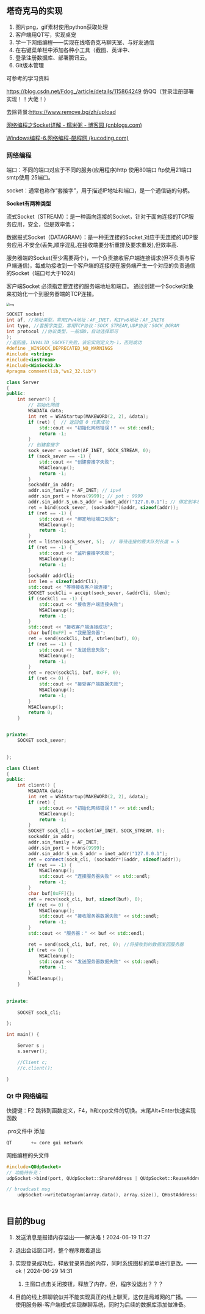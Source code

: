 ## 塔奇克马的实现

1. 图片png，gif素材使用python获取处理
2. 客户端用QT写，实现桌宠
3. 学一下网络编程——实现在线塔奇克马聊天室、与好友通信
4. 在右键菜单栏中添加各种小工具（截图、英译中、
5. 登录注册数据库、部署腾讯云。
6. Git版本管理



可参考的学习资料

https://blog.csdn.net/Fdog_/article/details/115864249  仿QQ（登录注册部署实现！！大佬！）

去除背景:https://www.remove.bg/zh/upload

[网络编程之Socket详解 - 糯米粥 - 博客园 (cnblogs.com)](https://www.cnblogs.com/nsky/p/4501782.html) 

[Windows编程-6.网络编程-酷程网 (kucoding.com)](https://www.kucoding.com/article/90)

### 网络编程

端口：不同的端口对应于不同的服务(应用程序)http 使用80端口 ftp使用21端口 smtp使用 25端口。

socket：通常也称作“套接字”，用于描述IP地址和端口，是一个通信链的句柄。

**Socket有两种类型**

流式Socket（STREAM）：是一种面向连接的Socket，针对于面向连接的TCP服务应用，安全，但是效率低；

数据报式Socket（DATAGRAM）：是一种无连接的Socket,对应于无连接的UDP服务应用.不安全(丢失,顺序混乱,在接收端要分析重排及要求重发),但效率高.

服务器端的Socket(至少需要两个)，一个负责接收客户端连接请求(但不负责与客户端通信)，每成功接收到一个客户端的连接便在服务端产生一个对应的负责通信的Socket（端口号大于1024） 

客户端Socket 必须指定要连接的服务端地址和端口。 通过创建一个Socket对象来初始化一个到服务器端的TCP连接。

<img src="https://images0.cnblogs.com/blog2015/450977/201505/132050239072043.jpg" alt="img" style="zoom:50%;" />

```c++
SOCKET socket(
int af,	//地址类型，常用IPv4地址：AF_INET，和IPv6地址：AF_INET6
int type, //套接字类型，常用TCP协议：SOCK_STREAM,UDP协议：SOCK_DGRAM
int protocol //协议类型，一般填0，自动选择即可
);
//返回值，INVALID_SOCKET失败，该宏实则定义为-1，否则成功
#define _WINSOCK_DEPRECATED_NO_WARNINGS
#include <string>
#include<iostream>
#include<WinSock2.h>
#pragma comment(lib,"ws2_32.lib")

class Server
{
public:
	int server() {
		// 初始化网络
		WSADATA data;
		int ret = WSAStartup(MAKEWORD(2, 2), &data);
		if (ret) {  // 返回值 0 代表成功
			std::cout << "初始化网络错误！" << std::endl;
			return -1;
		}
		// 创建套接字
		sock_sever = socket(AF_INET, SOCK_STREAM, 0);
		if (sock_sever == -1) {
			std::cout << "创建套接字失败";
			WSACleanup();
			return -1;
		}
		sockaddr_in addr;
		addr.sin_family = AF_INET; // ipv4
		addr.sin_port = htons(9999); // pot : 9999
		addr.sin_addr.S_un.S_addr = inet_addr("127.0.0.1"); // 绑定到本机的ip地址
		ret = bind(sock_sever, (sockaddr*)&addr, sizeof(addr));
		if (ret == -1) {
			std::cout << "绑定地址端口失败";
			WSACleanup();
			return -1;
		}
		ret = listen(sock_sever, 5);  // 等待连接的最大队列长度 = 5
		if (ret == -1) {
			std::cout << "监听套接字失败";
			WSACleanup();
			return -1;
		}
		sockaddr addrCli;
		int len = sizeof(addrCli);
		std::cout << "等待接收客户端连接";
		SOCKET sockCli = accept(sock_sever, &addrCli, &len);
		if (sockCli == -1) {
			std::cout << "接收客户端连接失败";
			WSACleanup();
			return -1;
		}
		std::cout << "接收客户端连接成功";
		char buf[0xFF] = "我是服务器";
		ret = send(sockCli, buf, strlen(buf), 0);
		if (ret == -1) {
			std::cout << "发送信息失败";
			WSACleanup();
			return -1;
		}
		ret = recv(sockCli, buf, 0xFF, 0);
		if (ret <= 0) {
			std::cout << "接受客户端数据失败";
			WSACleanup();
			return -1;
		}
		WSACleanup();
		return 0;
	}


private:
	SOCKET sock_sever;
	

};

class Client
{
public:
	int client() {
		WSADATA data;
		int ret = WSAStartup(MAKEWORD(2, 2), &data);
		if (ret) {
			std::cout << "初始化网络错误！" << std::endl;
			WSACleanup();
			return -1;
		}
		SOCKET sock_cli = socket(AF_INET, SOCK_STREAM, 0);
		sockaddr_in addr;
		addr.sin_family = AF_INET;
		addr.sin_port = htons(9999);
		addr.sin_addr.S_un.S_addr = inet_addr("127.0.0.1");
		ret = connect(sock_cli, (sockaddr*)&addr, sizeof(addr));
		if (ret == -1) {
			WSACleanup();
			std::cout << "连接服务器失败" << std::endl;
			return -1;
		}
		char buf[0xFF]{};
		ret = recv(sock_cli, buf, sizeof(buf), 0);
		if (ret <= 0) {
			WSACleanup();
			std::cout << "接收服务器数据失败" << std::endl;
			return -1;
		}
		std::cout << "服务器：" << buf << std::endl;

		ret = send(sock_cli, buf, ret, 0); //将接收到的数据发回服务器
		if (ret <= 0) {
			WSACleanup();
			std::cout << "发送服务器数据失败" << std::endl;
			return -1;
		}
		WSACleanup();
	}
	

private:
	
	SOCKET sock_cli;

};

int main() {

	Server s ;
	s.server();

	//Client c;
	//c.client();

}
```

### Qt 中 网络编程

快捷键：F2 跳转到函数定义，F4，h和cpp文件的切换。末尾Alt+Enter快速实现函数

.pro文件中 添加 

```c++
QT       += core gui network
```

网络编程的头文件

```c++
#include<QUdpSocket>
// 功能待补充：
udpSocket->bind(port, QUdpSocket::ShareAddress | QUdpSocket::ReuseAddressHint);

// broadcast msg
    udpSocket->writeDatagram(array.data(), array.size(), QHostAddress::Broadcast, this->port);
    
```

## 目前的bug

1. 发送消息是报错内存溢出——解决咯！2024-06-19 11:27

2. 退出会话窗口时，整个程序跟着退出

3. 实现登录成功后，释放登录界面的内存，同时系统图标的菜单进行更改。——ok！2024-06-29 14:31
   1. 主窗口点击关闭按钮，释放了内存，但，程序没退出？？？

4. 目前的线上群聊貌似并不能实现真正的线上聊天，这仅是局域网的广播。——使用服务器-客户端模式实现群聊系统，同时为后续的数据库添加做准备。
